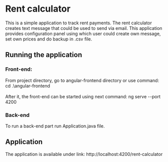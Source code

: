# Rent calculator

This is a simple application to track rent payments.
The rent calculator creates text message that could be 
used to send via email. 
This application provides configuration panel
using which user could create own message, set own prices
and do backup in .csv file.

## Running the application

### Front-end:
From project directory, go to angular-frontend directory
or use command: cd .\angular-frontend\
</br>
After it, the front-end can be started using next command:
ng serve --port 4200
</br>

### Back-end
To run a back-end part run Application.java file.

## Application
The application is available under link: http://localhost:4200/rent-calculator